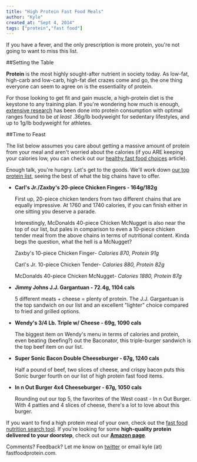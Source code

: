 ```yaml
---
title: "High Protein Fast Food Meals"
author: "Kyle"
created_at: "Sept 4, 2014"
tags: ["protein","fast food"]
---
```


If you have a fever, and the only prescription is more protein, you're not going to want to miss this list.

<!--more-->

##Setting the Table

**Protein** is the most highly sought-after nutrient in society today. As low-fat, high-carb and low-carb, high-fat diet crazes come and go, the one thing everyone can seem to agree on is the essentiality of protein. 

For those looking to get fit and gain muscle, a high-protein diet is the keystone to any training plan. If you're wondering how much is enough, <a href="http://examine.com/faq/how-much-protein-do-i-need-every-day.html" target="_blank">extensive research</a> has been done into protein consumption with optimal ranges found to be *at least* .36g/lb bodyweight for sedentary lifestyles, and up to 1g/lb bodyweight for athletes.

##Time to Feast

The list below assumes you care about getting a massive amount of protein from your meal and aren't worried about the calories (if you ARE keeping your calories low, you can check out our [healthy fast food choices](http://www.fastfoodprotein.com/blog/best-healthy-fast-food) article).

Enough talk, you're hungry. Let's get to the goods. We'll work down [our top protein list](http://fastfoodprotein.com/search?company_list%5Blist%5D%5B%5D=&food_name=&protein=&max_cals=&max_carbs=&max_fat=&search=Compare&sort=4), seeing the best of what the big chains have to offer.

* **Carl's Jr./Zaxby's 20-piece Chicken Fingers - 164g/182g**

	First up, 20-piece chicken tenders from two different chains that are equally impressive. At 1760 and 1740 calories, if you can finish either in one sitting you deserve a parade.
	
	Interestingly, McDonalds 40-piece Chicken McNugget is also near the top of our list, but pales in comparison to even a 10-piece chicken tender meal from the above chains in terms of nutritional content. Kinda begs the question, what the hell is a McNugget?
	
	Zaxby's 10-piece Chicken Finger- *Calories 870, Protein 91g*
	
	Carl's Jr. 10-piece Chicken Tender- *Calories 880, Protein 82g*
	
	McDonalds 40-piece Chicken McNugget- *Calories 1880, Protein 87g*

* **Jimmy Johns J.J. Gargantuan - 72.4g, 1104 cals**

	5 different meats + cheese = plenty of protein. The J.J. Gargantuan is the top sandwich on our list and an excellent "lighter" choice compared to fried and grilled options.
	
* **Wendy's 3/4 Lb. Triple w/ Cheese - 69g, 1090 cals**

	The biggest item on Wendy's menu in terms of calories and protein, even beating (beefing?) out the Baconator, this triple-burger sandwich is the top beef item on our list.

* **Super Sonic Bacon Double Cheeseburger - 67g, 1240 cals**

	Half a pound of beef, two slices of cheese, and crispy bacon puts this Sonic burger fourth on our list of high protein fast food items. 
	
* **In n Out Burger 4x4 Cheeseburger - 67g, 1050 cals**

	Rounding out our top 5, the favorites of the West coast - In n Out Burger. With 4 patties and 4 slices of cheese, there's a lot to love about this burger.
	
If you want to find a high protein meal of your own, check out the [fast food nutrition search tool](http://www.fastfoodprotein.com/search). If you're looking for some **high-quality protein delivered to your doorstep**, check out our **[Amazon page](http://www.fastfoodprotein.com/amazon)**.

Comments? Feedback? Let me know on [twitter](https://twitter.com/FastFoodProtein) or email kyle (at) fastfoodprotein.com. 